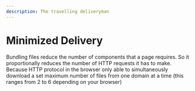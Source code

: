 ```yaml
---
description: The travelling deliveryman
---
```


# Minimized Delivery

Bundling files reduce the number of components that a page requires. So it proportionally reduces the number of HTTP requests it has to make. Because HTTP protocol in the browser only able to simultaneously download a set maximum number of files from one domain at a time \(this ranges from 2 to 6 depending on your browser\)

